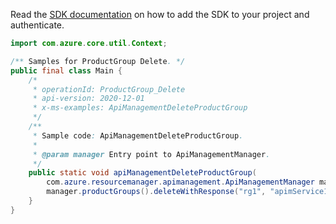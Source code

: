 Read the [SDK documentation](https://github.com/Azure/azure-sdk-for-java/blob/azure-resourcemanager-apimanagement_1.0.0-beta.2/sdk/apimanagement/azure-resourcemanager-apimanagement/README.md) on how to add the SDK to your project and authenticate.

```java
import com.azure.core.util.Context;

/** Samples for ProductGroup Delete. */
public final class Main {
    /*
     * operationId: ProductGroup_Delete
     * api-version: 2020-12-01
     * x-ms-examples: ApiManagementDeleteProductGroup
     */
    /**
     * Sample code: ApiManagementDeleteProductGroup.
     *
     * @param manager Entry point to ApiManagementManager.
     */
    public static void apiManagementDeleteProductGroup(
        com.azure.resourcemanager.apimanagement.ApiManagementManager manager) {
        manager.productGroups().deleteWithResponse("rg1", "apimService1", "testproduct", "templateGroup", Context.NONE);
    }
}
```
